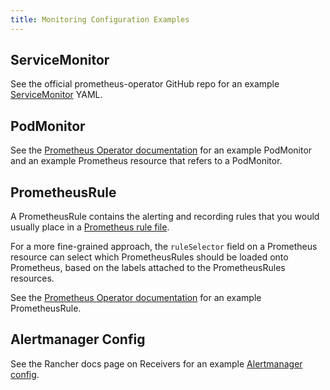 ```yaml
---
title: Monitoring Configuration Examples
---
```


<head>
  <link rel="canonical" href="https://ranchermanager.docs.rancher.com/reference-guides/monitoring-v2-configuration/examples"/>
</head>

## ServiceMonitor

See the official prometheus-operator GitHub repo for an example [ServiceMonitor](https://github.com/prometheus-operator/prometheus-operator/blob/main/example/prometheus-operator-crd/monitoring.coreos.com_servicemonitors.yaml) YAML.

## PodMonitor

See the [Prometheus Operator documentation](https://prometheus-operator.dev/docs/developer/getting-started/#using-podmonitors) for an example PodMonitor and an example Prometheus resource that refers to a PodMonitor.

## PrometheusRule

A PrometheusRule contains the alerting and recording rules that you would usually place in a [Prometheus rule file](https://prometheus.io/docs/prometheus/latest/configuration/recording_rules/).

For a more fine-grained approach, the `ruleSelector` field on a Prometheus resource can select which PrometheusRules should be loaded onto Prometheus, based on the labels attached to the PrometheusRules resources.

See the [Prometheus Operator documentation](https://prometheus-operator.dev/docs/developer/alerting/) for an example PrometheusRule.

## Alertmanager Config

See the Rancher docs page on Receivers for an example [Alertmanager config](./receivers.md#example-alertmanager-configs).
